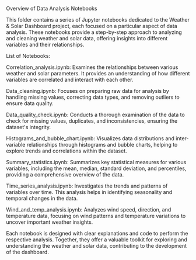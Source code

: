 Overview of Data Analysis Notebooks

This folder contains a series of Jupyter notebooks dedicated to the Weather & Solar Dashboard project, each focused on a particular aspect of data analysis. These notebooks provide a step-by-step approach to analyzing and cleaning weather and solar data, offering insights into different variables and their relationships.

List of Notebooks:

Correlation_analysis.ipynb: Examines the relationships between various weather and solar parameters. It provides an understanding of how different variables are correlated and interact with each other.

Data_cleaning.ipynb: Focuses on preparing raw data for analysis by handling missing values, correcting data types, and removing outliers to ensure data quality.

Data_quality_check.ipynb: Conducts a thorough examination of the data to check for missing values, duplicates, and inconsistencies, ensuring the dataset's integrity.

Histograms_and_bubble_chart.ipynb: Visualizes data distributions and inter-variable relationships through histograms and bubble charts, helping to explore trends and correlations within the dataset.

Summary_statistics.ipynb: Summarizes key statistical measures for various variables, including the mean, median, standard deviation, and percentiles, providing a comprehensive overview of the data.

Time_series_analysis.ipynb: Investigates the trends and patterns of variables over time. This analysis helps in identifying seasonality and temporal changes in the data.

Wind_and_temp_analysis.ipynb: Analyzes wind speed, direction, and temperature data, focusing on wind patterns and temperature variations to uncover important weather insights.

Each notebook is designed with clear explanations and code to perform the respective analysis. Together, they offer a valuable toolkit for exploring and understanding the weather and solar data, contributing to the development of the dashboard.